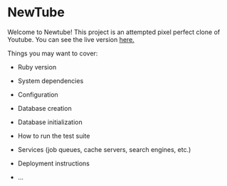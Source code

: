 # NewTube

Welcome to Newtube! This project is an attempted pixel perfect clone of Youtube. You can see the live version [here.](https://new-tube-1.herokuapp.com/#/)

Things you may want to cover:

* Ruby version

* System dependencies

* Configuration

* Database creation

* Database initialization

* How to run the test suite

* Services (job queues, cache servers, search engines, etc.)

* Deployment instructions

* ...
